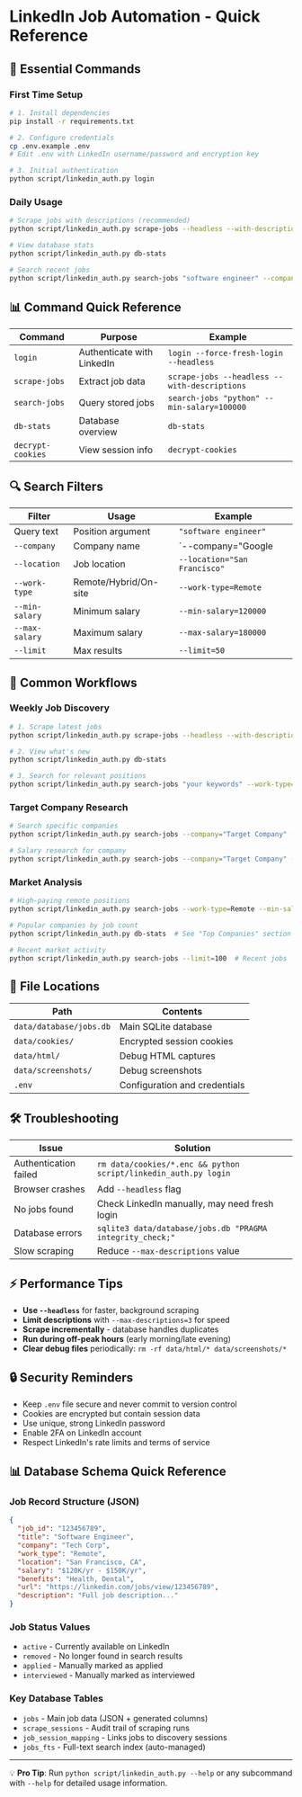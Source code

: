 # LinkedIn Job Automation - Quick Reference

## 🚀 Essential Commands

### First Time Setup
```bash
# 1. Install dependencies
pip install -r requirements.txt

# 2. Configure credentials
cp .env.example .env
# Edit .env with LinkedIn username/password and encryption key

# 3. Initial authentication
python script/linkedin_auth.py login
```

### Daily Usage
```bash
# Scrape jobs with descriptions (recommended)
python script/linkedin_auth.py scrape-jobs --headless --with-descriptions --max-descriptions=5

# View database stats
python script/linkedin_auth.py db-stats

# Search recent jobs
python script/linkedin_auth.py search-jobs "software engineer" --company=Google --limit=10
```

## 📊 Command Quick Reference

| Command | Purpose | Example |
|---------|---------|---------|
| `login` | Authenticate with LinkedIn | `login --force-fresh-login --headless` |
| `scrape-jobs` | Extract job data | `scrape-jobs --headless --with-descriptions` |
| `search-jobs` | Query stored jobs | `search-jobs "python" --min-salary=100000` |
| `db-stats` | Database overview | `db-stats` |
| `decrypt-cookies` | View session info | `decrypt-cookies` |

## 🔍 Search Filters

| Filter | Usage | Example |
|--------|-------|---------|
| Query text | Position argument | `"software engineer"` |
| `--company` | Company name | `--company="Google|Microsoft"` |
| `--location` | Job location | `--location="San Francisco"` |
| `--work-type` | Remote/Hybrid/On-site | `--work-type=Remote` |
| `--min-salary` | Minimum salary | `--min-salary=120000` |
| `--max-salary` | Maximum salary | `--max-salary=180000` |
| `--limit` | Max results | `--limit=50` |

## 🎯 Common Workflows

### Weekly Job Discovery
```bash
# 1. Scrape latest jobs
python script/linkedin_auth.py scrape-jobs --headless --with-descriptions

# 2. View what's new
python script/linkedin_auth.py db-stats

# 3. Search for relevant positions
python script/linkedin_auth.py search-jobs "your keywords" --work-type=Remote --min-salary=100000
```

### Target Company Research
```bash
# Search specific companies
python script/linkedin_auth.py search-jobs --company="Target Company" --limit=20

# Salary research for company
python script/linkedin_auth.py search-jobs --company="Target Company" --min-salary=1 --limit=100
```

### Market Analysis
```bash
# High-paying remote positions
python script/linkedin_auth.py search-jobs --work-type=Remote --min-salary=150000

# Popular companies by job count
python script/linkedin_auth.py db-stats  # See "Top Companies" section

# Recent market activity
python script/linkedin_auth.py search-jobs --limit=100  # Recent jobs
```

## 📁 File Locations

| Path | Contents |
|------|----------|
| `data/database/jobs.db` | Main SQLite database |
| `data/cookies/` | Encrypted session cookies |
| `data/html/` | Debug HTML captures |
| `data/screenshots/` | Debug screenshots |
| `.env` | Configuration and credentials |

## 🛠️ Troubleshooting

| Issue | Solution |
|-------|---------|
| Authentication failed | `rm data/cookies/*.enc && python script/linkedin_auth.py login` |
| Browser crashes | Add `--headless` flag |
| No jobs found | Check LinkedIn manually, may need fresh login |
| Database errors | `sqlite3 data/database/jobs.db "PRAGMA integrity_check;"` |
| Slow scraping | Reduce `--max-descriptions` value |

## ⚡ Performance Tips

- **Use `--headless`** for faster, background scraping
- **Limit descriptions** with `--max-descriptions=3` for speed
- **Scrape incrementally** - database handles duplicates
- **Run during off-peak hours** (early morning/late evening)
- **Clear debug files** periodically: `rm -rf data/html/* data/screenshots/*`

## 🔒 Security Reminders

- Keep `.env` file secure and never commit to version control
- Cookies are encrypted but contain session data
- Use unique, strong LinkedIn password
- Enable 2FA on LinkedIn account
- Respect LinkedIn's rate limits and terms of service

## 📊 Database Schema Quick Reference

### Job Record Structure (JSON)
```json
{
  "job_id": "123456789",
  "title": "Software Engineer",
  "company": "Tech Corp",
  "work_type": "Remote",
  "location": "San Francisco, CA",
  "salary": "$120K/yr - $150K/yr",
  "benefits": "Health, Dental",
  "url": "https://linkedin.com/jobs/view/123456789",
  "description": "Full job description..."
}
```

### Job Status Values
- `active` - Currently available on LinkedIn
- `removed` - No longer found in search results
- `applied` - Manually marked as applied
- `interviewed` - Manually marked as interviewed

### Key Database Tables
- `jobs` - Main job data (JSON + generated columns)
- `scrape_sessions` - Audit trail of scraping runs
- `job_session_mapping` - Links jobs to discovery sessions
- `jobs_fts` - Full-text search index (auto-managed)

---

💡 **Pro Tip**: Run `python script/linkedin_auth.py --help` or any subcommand with `--help` for detailed usage information.